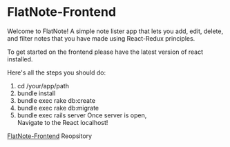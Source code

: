 # FlatNote-Frontend

Welcome to FlatNote! A simple note lister app that lets you add, edit, delete, and filter notes that you have made using React-Redux principles.

To get started on the frontend please have the latest version of react installed.

Here's all the steps you should do:

1. cd /your/app/path
2. bundle install
3. bundle exec rake db:create
4. bundle exec rake db:migrate
5. bundle exec rails server
Once server is open, \
Navigate to the React localhost!

[FlatNote-Frontend](https://github.com/yusufcelep/FlatNote-Frontend) Reopsitory